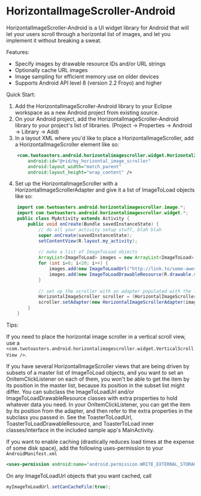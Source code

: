 HorizontalImageScroller-Android
===============================

HorizontalImageScroller-Android is a UI widget library for Android that will let your users scroll through a horizontal list of images, and let you implement it without breaking a sweat.

Features:

- Specify images by drawable resource IDs and/or URL strings
- Optionally cache URL images
- Image sampling for efficient memory use on older devices
- Supports Android API level 8 (version 2.2 Froyo) and higher

Quick Start:

1. Add the HorizontalImageScroller-Android library to your Eclipse workspace as a new Android project from existing source.
2. On your Android project, add the HorizontalImageScroller-Android library to your project's list of libraries. (Project -> Properties -> Android -> Library -> Add)
3. In a layout XML where you'd like to place a HorizontalImageScroller, add a HorizontalImageScroller element like so:
```xml
    <com.twotoasters.android.horizontalimagescroller.widget.HorizontalImageScroller 
        android:id="@+id/my_horizontal_image_scroller"
        android:layout_width="match_parent"
        android:layout_height="wrap_content" />
```

4. Set up the HorizontalImageScroller with a HorizontalImageScrollerAdapter and give it a list of ImageToLoad objects like so: 
```java
    import com.twotoasters.android.horizontalimagescroller.image.*;
    import com.twotoasters.android.horizontalimagescroller.widget.*;
    public class MyActivity extends Activity {
        public void onCreate(Bundle savedInstanceState) {
            // do all your activity setup stuff, blah blah
            super.onCreate(savedInstanceState);
            setContentView(R.layout.my_activity);
    
            // make a list of ImageToLoad objects
            ArrayList<ImageToLoad> images = new ArrayList<ImageToLoad>();
            for (int i=0; i<20; i++) {
                images.add(new ImageToLoadUrl("http://link.to/some-awesome-image.jpg")); // substitute some pretty picture you can stand to see 20 times in a list
                images.add(new ImageToLoadDrawableResource(R.drawable.some_drawable)); // plug in some of your own drawables
            }
    
            // set up the scroller with an adapter populated with the list of ImageToLoad objects
            HorizontalImageScroller scroller = (HorizontalImageScroller) findViewById(R.id.my_horizontal_image_scroller);
            scroller.setAdapter(new HorizontalImageScrollerAdapter(images));
        }
    }
```

Tips:


If you need to place the horizontal image scroller in a vertical scroll view, use a ```<com.twotoasters.android.horizontalimagescroller.widget.VerticalScrollView />```.

If you have several HorizontalImageScroller views that are being driven by subsets of a master list of ImageToLoad objects, and you want to set an OnItemClickListener on each of them, you won't be able to get the item by its position in the master list, because its position in the subset list might differ. You can subclass the ImageToLoadUrl and/or ImageToLoadDrawableResource classes with extra properties to hold whatever data you need. In your OnItemClickListener, you can get the item by its position from the adapter, and then refer to the extra properties in the subclass you passed in. See the ToasterToLoadUrl, ToasterToLoadDrawableResource, and ToasterToLoad inner classes/interface in the included sample app's MainActivity.

If you want to enable caching (drastically reduces load times at the expense of some disk space), add the following uses-permission to your ```AndroidManifest.xml```
```xml
<uses-permission android:name="android.permission.WRITE_EXTERNAL_STORAGE"/>
```
On any ImageToLoadUrl objects that you want cached, call 
```java
myImageToLoadUrl.setCanCacheFile(true);
```